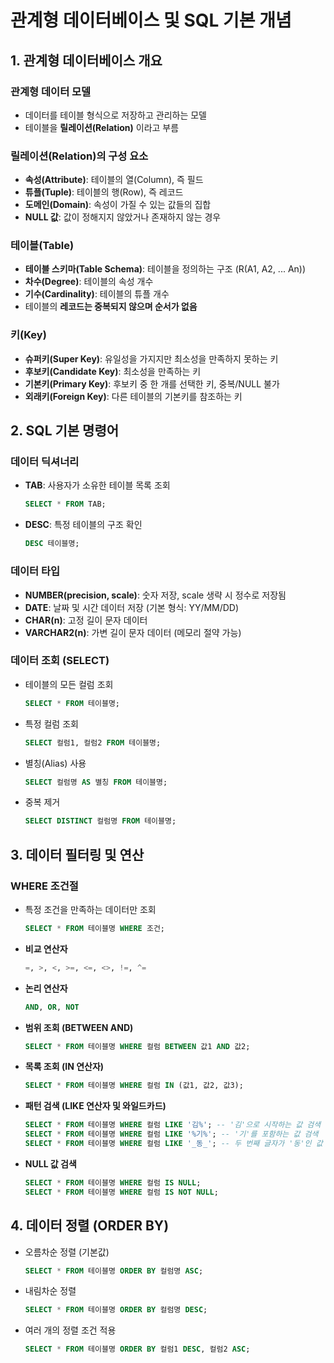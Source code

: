 # 관계형 데이터베이스 및 SQL 기본 개념

## 1. 관계형 데이터베이스 개요

### 관계형 데이터 모델
- 데이터를 테이블 형식으로 저장하고 관리하는 모델
- 테이블을 **릴레이션(Relation)** 이라고 부름

### 릴레이션(Relation)의 구성 요소
- **속성(Attribute)**: 테이블의 열(Column), 즉 필드
- **튜플(Tuple)**: 테이블의 행(Row), 즉 레코드
- **도메인(Domain)**: 속성이 가질 수 있는 값들의 집합
- **NULL 값**: 값이 정해지지 않았거나 존재하지 않는 경우

### 테이블(Table)
- **테이블 스키마(Table Schema)**: 테이블을 정의하는 구조 (R(A1, A2, ... An))
- **차수(Degree)**: 테이블의 속성 개수
- **기수(Cardinality)**: 테이블의 튜플 개수
- 테이블의 **레코드는 중복되지 않으며 순서가 없음**

### 키(Key)
- **슈퍼키(Super Key)**: 유일성을 가지지만 최소성을 만족하지 못하는 키
- **후보키(Candidate Key)**: 최소성을 만족하는 키
- **기본키(Primary Key)**: 후보키 중 한 개를 선택한 키, 중복/NULL 불가
- **외래키(Foreign Key)**: 다른 테이블의 기본키를 참조하는 키

## 2. SQL 기본 명령어

### 데이터 딕셔너리
- **TAB**: 사용자가 소유한 테이블 목록 조회
  ```sql
  SELECT * FROM TAB;
  ```
- **DESC**: 특정 테이블의 구조 확인
  ```sql
  DESC 테이블명;
  ```

### 데이터 타입
- **NUMBER(precision, scale)**: 숫자 저장, scale 생략 시 정수로 저장됨
- **DATE**: 날짜 및 시간 데이터 저장 (기본 형식: YY/MM/DD)
- **CHAR(n)**: 고정 길이 문자 데이터
- **VARCHAR2(n)**: 가변 길이 문자 데이터 (메모리 절약 가능)

### 데이터 조회 (SELECT)
- 테이블의 모든 컬럼 조회
  ```sql
  SELECT * FROM 테이블명;
  ```
- 특정 컬럼 조회
  ```sql
  SELECT 컬럼1, 컬럼2 FROM 테이블명;
  ```
- 별칭(Alias) 사용
  ```sql
  SELECT 컬럼명 AS 별칭 FROM 테이블명;
  ```
- 중복 제거
  ```sql
  SELECT DISTINCT 컬럼명 FROM 테이블명;
  ```

## 3. 데이터 필터링 및 연산

### WHERE 조건절
- 특정 조건을 만족하는 데이터만 조회
  ```sql
  SELECT * FROM 테이블명 WHERE 조건;
  ```
- **비교 연산자**
  ```sql
  =, >, <, >=, <=, <>, !=, ^=
  ```
- **논리 연산자**
  ```sql
  AND, OR, NOT
  ```
- **범위 조회 (BETWEEN AND)**
  ```sql
  SELECT * FROM 테이블명 WHERE 컬럼 BETWEEN 값1 AND 값2;
  ```
- **목록 조회 (IN 연산자)**
  ```sql
  SELECT * FROM 테이블명 WHERE 컬럼 IN (값1, 값2, 값3);
  ```
- **패턴 검색 (LIKE 연산자 및 와일드카드)**
  ```sql
  SELECT * FROM 테이블명 WHERE 컬럼 LIKE '김%'; -- '김'으로 시작하는 값 검색
  SELECT * FROM 테이블명 WHERE 컬럼 LIKE '%기%'; -- '기'를 포함하는 값 검색
  SELECT * FROM 테이블명 WHERE 컬럼 LIKE '_동_'; -- 두 번째 글자가 '동'인 값 검색
  ```
- **NULL 값 검색**
  ```sql
  SELECT * FROM 테이블명 WHERE 컬럼 IS NULL;
  SELECT * FROM 테이블명 WHERE 컬럼 IS NOT NULL;
  ```

## 4. 데이터 정렬 (ORDER BY)
- 오름차순 정렬 (기본값)
  ```sql
  SELECT * FROM 테이블명 ORDER BY 컬럼명 ASC;
  ```
- 내림차순 정렬
  ```sql
  SELECT * FROM 테이블명 ORDER BY 컬럼명 DESC;
  ```
- 여러 개의 정렬 조건 적용
  ```sql
  SELECT * FROM 테이블명 ORDER BY 컬럼1 DESC, 컬럼2 ASC;
  ```

